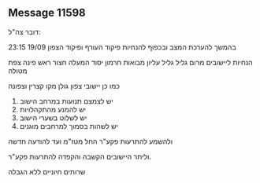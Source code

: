 ## Message 11598

דובר צה"ל:

בהמשך להערכת המצב ובכפוף להנחיות פיקוד העורף ופיקוד הצפון 
19/09 23:15

הנחיות ליישובים מרום גליל 
גליל עליון 
מבואות חרמון 
יסוד המעלה 
חצור 
ראש פינה 
צפת 
מטולה

כמו כן יישובי צפון גולן מקו קצרין וצפונה 

1) יש לצמצם תנועות במרחב הישוב
2) יש להמנע מהתקהלויות
3) יש לשלוט בשערי הישוב
4) יש לשהות בסמוך למרחבים מוגנים


ולהשמע להתרעות פקע"ר
החל מטז"מ ועד להודעה חדשה

וליתר היישובים הקשבה והקפדה להתרעות פקע"ר.

שרותים חיוניים ללא הגבלה

